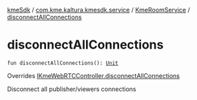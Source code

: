 [kmeSdk](../../index.md) / [com.kme.kaltura.kmesdk.service](../index.md) / [KmeRoomService](index.md) / [disconnectAllConnections](./disconnect-all-connections.md)

# disconnectAllConnections

`fun disconnectAllConnections(): `[`Unit`](https://kotlinlang.org/api/latest/jvm/stdlib/kotlin/-unit/index.html)

Overrides [IKmeWebRTCController.disconnectAllConnections](../../com.kme.kaltura.kmesdk.controller/-i-kme-web-r-t-c-controller/disconnect-all-connections.md)

Disconnect all publisher/viewers connections

